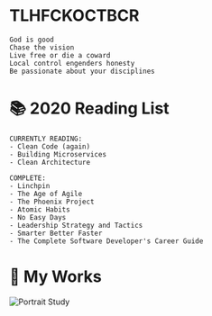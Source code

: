 # TLHFCKOCTBCR
```
God is good
Chase the vision
Live free or die a coward
Local control engenders honesty
Be passionate about your disciplines
```

# 📚 2020 Reading List
```
CURRENTLY READING:
- Clean Code (again)
- Building Microservices
- Clean Architecture

COMPLETE:
- Linchpin
- The Age of Agile
- The Phoenix Project
- Atomic Habits
- No Easy Days
- Leadership Strategy and Tactics
- Smarter Better Faster
- The Complete Software Developer's Career Guide
```

# 🎨 My Works

![Portrait Study](https://i.imgur.com/kO2ADZf.jpg)
